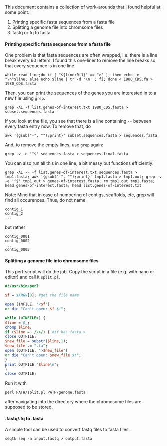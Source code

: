 This document contains a collection of work-arounds that I found helpful at some point.

1. Printing specific fasta sequences from a fasta file
2. Splitting a genome file into chromsome files
3. fastq or fq to fasta


#### Printing specific fasta sequences from a fasta file

One problem is that fasta sequences are often wrapped, i.e. there is a line break every 60 letters. I found this one-liner to remove the line breaks so that every sequence is in one line. 
```ShellSession
while read line;do if [ "${line:0:1}" == ">" ]; then echo -e "\n"$line; else echo $line | tr -d '\n' ; fi; done < 1980_CDS.fa > 1980_CDS.fasta
```

Then, you can print the sequences of the genes you are interested in to a new file using `grep`.
```ShellSession
grep -A1 -f list.genes-of-interest.txt 1980_CDS.fasta > subset.sequences.fasta
```

If you look at the file, you see that there is a line containing `--` between every fasta entry now. To remove that, do
```ShellSession
awk '{gsub("-", "");print}' subset.sequences.fasta > sequences.fasta
```
And, to remove the empty lines, use `grep` again:
```ShellSession
grep -v -e '^$' sequences.fasta > sequences.final.fasta
```
You can also run all this in one line, a bit messy but functions efficiently:
```ShellSession
grep -A1 -F -f list.genes-of-interest.txt sequences.fasta > tmp1.fasta; awk '{gsub("-", "");print}' tmp1.fasta > tmp1.out; grep -v -e '^$' tmp1.out > genes-of-interest.fasta; rm tmp1.out tmp1.fasta; head genes-of-interest.fasta; head list.genes-of-interest.txt
```

Note: Mind that in case of numbering of contigs, scaffolds, etc, grep will find all occurences. Thus, do not name 
```
contig_1
contig_2
...
```
but rather
```
contig_0001
contig_0002
...
contig_0805
```



#### Splitting a genome file into chromsome files

This perl-script will do the job. Copy the script in a file (e.g. with nano or editor) and call it `split.pl`.

```Perl
#!/usr/bin/perl

$f = $ARGV[0]; #get the file name

open (INFILE, "<$f")
or die "Can't open: $f $!";

while (<INFILE>) {
$line = $_;
chomp $line;
if ($line =~ /\>/) { #if has fasta >
close OUTFILE;
$new_file = substr($line,1);
$new_file .= ".fa";
open (OUTFILE, ">$new_file")
or die "Can't open: $new_file $!";
}
print OUTFILE "$line\n";
}
close OUTFILE;
```

Run it with 
```ShellSession
perl PATH/split.pl PATH/genome.fasta 
``` 
after navigating into the directory where the chromosome files are supposed to be stored. 


#### .fastq/.fq to .fasta
A simple tool can be used to convert fastq files to fasta files:
```
seqtk seq -a input.fastq > output.fasta
```
